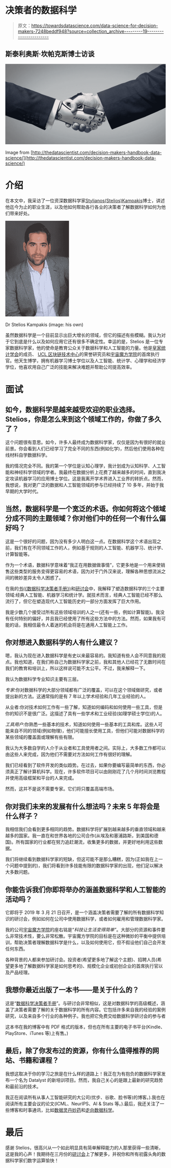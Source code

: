 # 决策者的数据科学

> 原文：<https://towardsdatascience.com/data-science-for-decision-makers-7248beddf948?source=collection_archive---------19----------------------->

## 斯泰利奥斯·坎帕克斯博士访谈

![](img/ab9151bedb0a91406ba0eed58470ef75.png)

Image from [http://thedatascientist.com/decision-makers-handbook-data-science/](http://thedatascientist.com/decision-makers-handbook-data-science/)

# 介绍

在本文中，我采访了一位资深数据科学家[Stylianos(Stelios)Kampakis](http://thedatascientist.com/about-dr-stylianos-stelios-kampakis/)博士，讲述他迄今为止的职业生涯，以及他如何帮助各行各业的决策者了解数据科学如何为他们带来好处。

![](img/fd9cccc5fff8f50f5578bc0345d8ad0b.png)

Dr Stelios Kampakis (image: his own)

虽然数据科学是一个目前显示出巨大增长的领域，但它的描述有些模糊。我认为对于它到底是什么以及如何应用它还有很多不确定性。幸运的是，Stelios 是一位专家数据科学家，他的使命是教育公众关于数据科学和人工智能的力量。他是[皇家统计学会](https://www.rss.org.uk/)的成员、 [UCL 区块链技术中心](http://blockchain.cs.ucl.ac.uk/)的荣誉研究员和[宇宙魔方学院](http://tesseract.academy/)的首席执行官。他天生博学，拥有机器学习博士学位以及人工智能、统计学、心理学和经济学学位，他喜欢用自己广泛的技能来解决难题并帮助公司提高效率。

# 面试

## 如今，数据科学是越来越受欢迎的职业选择。Stelios，你是怎么来到这个领域工作的，你做了多久了？

这个问题很有意思。如今，许多人最终成为数据科学家，仅仅是因为有很好的就业前景。你会看到人们已经学习了完全不同的东西(例如化学)，然后他们使用各种在线材料自学数据科学。

我的情况完全不同。我的第一个学位是认知心理学，我计划成为认知科学、人工智能和神经科学领域的学者。我最终在数据分析上花费了越来越多的时间，直到我决定攻读机器学习的应用博士学位。这是我离开学术界进入工业界的转折点。然而，我想说，我对更广泛的数据和人工智能领域的参与已经持续了 10 多年，并始于我早期的大学时代。

## 当然，数据科学是一个宽泛的术语。你如何将这个领域分成不同的主题领域？你对他们中的任何一个有什么偏好吗？

这是一个很好的问题，因为没有多少人明白这一点。在数据科学这个术语出现之前，我们有在不同领域工作的人，例如基于规则的人工智能、机器学习、统计学、计算智能等。

作为一个术语，数据科学意味着“我正在用数据做事情”，它更多地是一个用来使销售这些类型的服务变得更容易的术语，因为对于门外汉来说，理解各种思想流派之间的微妙差异太令人困惑了。

在我的[书(《数据科学决策者手册》)](http://thedatascientist.com/decision-makers-handbook-data-science/)和[研讨会](https://www.eventbrite.co.uk/o/the-tesseract-academy-16915691735)中，我解释了塑造数据科学的三个主要领域:经典人工智能、机器学习和统计学。就技术而言，经典人工智能已经不那么流行了，但它在塑造现代人工智能历史的一部分方面发挥了巨大作用。

我是少数几个接受过所有这些领域培训的人之一(还有一些，例如计算智能)。我没有任何特别的偏好，并且我已经使用了所有这些方法中的方法。然而，如果我有可能的话，我相信最令人着迷的机会将是在通用人工智能上工作。

## 你对想进入数据科学的人有什么建议？

嗯，我认为现在进入数据科学是有史以来最容易的。我知道有些人会不同意我的观点。我也知道，在我们称自己为数据科学家之前，我和其他人已经花了无数时间在我们的教育和培训上，所以这样说可能不太公平。不过，我来解释一下。

我认为数据科学专业知识主要有三层。

*专家*:你对数据科学的大部分领域都有广泛的覆盖，可以在这个领域做研究，或者提出新的方法。这通常指的是有 7 年以上学术经验和几年工业经验的人。

从业者:你对技术如何工作有一些了解，知道如何编码和如何使用一些工具，但是你的知识不是很广泛。这描述了具有一些学术和工业经验(如理学硕士学位)的人。

*工具用户*:你熟悉一些基本的技术，知道如何使用一些基本的工具和库。这些人可能来自不同的领域(例如物理)，他们可能擅长使用工具，但他们可能对数据科学的某些领域的覆盖面或理解有些有限。

我认为大多数自学的人介于从业者和工具使用者之间。实际上，大多数工作都可以由这些人来完成，因为他们不需要对方法如何工作有很好的理解。

我们已经看到了软件开发的类似趋势。在过去，如果你要编写最简单的东西，你必须真正了解计算机科学。现在，许多软件项目可以由刚刚花了几个月时间浏览教程并使用高级框架和平台的人来完成。

然而，这并不是说不需要专家。它们将只覆盖高端市场。

## 你对我们未来的发展有什么想法吗？未来 5 年将会是什么样子？

我相信我们会看到更多相同的趋势。数据科学将扩展到越来越多的垂直领域和越来越多的国家。我一直在和世界各地的公司合作(从埃及和塞浦路斯，到美国和德国)。所有国家的行业都在努力追赶潮流，收集更多的数据，并更好地利用这些数据。

我们将继续看到数据科学家的短缺，但这可能不是那么糟糕，因为(正如我在上一个问题中提到的)，我们将看到许多技能有限的数据科学家的出现，他们足以解决大多数问题。

## 你能告诉我们你即将举办的涵盖数据科学和人工智能的活动吗？

它即将于 2019 年 3 月 21 日召开，是一个涵盖决策者需要了解的所有数据科学知识的研讨会，例如如何在公司中使用数据科学，或者如何雇用和管理数据科学家。

我的公司[宇宙魔方学院](http://tesseract.academy/)的座右铭是“*科技让生活变得简单”*。大部分的资源和事件要么非常技术性，要么非常松散。宇宙魔方学院的目标是在这种微妙的平衡中提供培训，帮助决策者理解数据科学是什么，以及如何使用它，但不假设他们自己会开发任何东西。

各种背景的人都来参加研讨会。投资者(希望更多地了解这个主题)、招聘人员(希望更多地了解数据科学家是如何思考的)、规模化企业或初创企业的首席执行官以及产品经理。

## 我想你最近出版了一本书——是关于什么的？

这是“[数据科学决策者手册](http://thedatascientist.com/decision-makers-handbook-data-science/)”。与研讨会非常相似，这是对数据科学的高级概述，涵盖了决策者需要了解的关于数据科学的所有内容。它包括许多来自我的经验的案例研究，以及来自多个行业的各种例子。我也把它免费交给数据科学研讨会的参与者

这本书在我的博客中有 PDF 格式的版本，但也在所有主要的电子书平台(Kindle、PlayStore、iTunes 等)上有售。)

## 最后，除了你发布过的资源，你有什么值得推荐的网站、书籍和课程？

我想这取决于你的学习之旅是在什么样的道路上！我正在为有抱负的数据科学家发布一个名为 Datalyst 的新培训项目。然而，我自己关心的是跟上最新的研究趋势和最前沿的技术。

我正在阅读所有从事人工智能研究的大公司(优步、谷歌、脸书等)的博客。).我也在阅读所有主要会议的论文(ICML、NeurIPS、AI & Stats 等。).最后，我还关注了一些博客和时事通讯，比如[数据灵丹妙药](https://dataelixir.com/)和[走向数据科学](https://towardsdatascience.com/)。

# 最后

感谢 Stelios，很高兴从一个如此明显具有简单解释能力的人那里获得一些清晰，这是我的心声！我期待在三月份的[研讨会](https://www.eventbrite.co.uk/e/ai-and-data-science-for-decision-makers-tickets-54406857375)上了解更多，并祝你和所有初露头角的数据科学家们数字运算愉快！